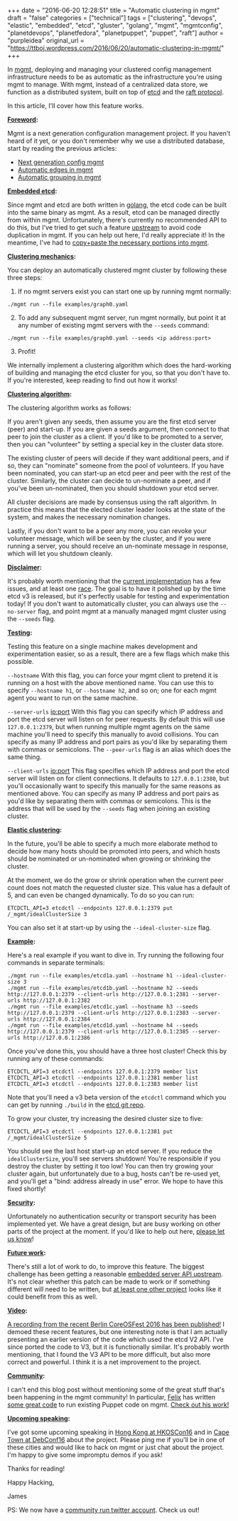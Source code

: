 +++
date = "2016-06-20 12:28:51"
title = "Automatic clustering in mgmt"
draft = "false"
categories = ["technical"]
tags = ["clustering", "devops", "elastic", "embedded", "etcd", "gluster", "golang", "mgmt", "mgmtconfig", "planetdevops", "planetfedora", "planetpuppet", "puppet", "raft"]
author = "purpleidea"
original_url = "https://ttboj.wordpress.com/2016/06/20/automatic-clustering-in-mgmt/"
+++

In <a href="https://github.com/purpleidea/mgmt/">mgmt</a>, deploying and managing your clustered config management infrastructure needs to be as automatic as the infrastructure you're using mgmt to manage. With mgmt, instead of a centralized data store, we function as a distributed system, built on top of <a href="https://github.com/coreos/etcd">etcd</a> and the <a href="https://en.wikipedia.org/wiki/Raft_(computer_science)">raft protocol</a>.

In this article, I'll cover how this feature works.

<strong><span style="text-decoration:underline;">Foreword</span>:</strong>

Mgmt is a next generation configuration management project. If you haven't heard of it yet, or you don't remember why we use a distributed database, start by reading the previous articles:

<ul>
    <li><a href="/blog/2016/01/18/next-generation-configuration-mgmt/">Next generation config mgmt</a></li>
    <li><a href="/blog/2016/03/14/automatic-edges-in-mgmt/">Automatic edges in mgmt</a></li>
    <li><a href="/blog/2016/03/30/automatic-grouping-in-mgmt/">Automatic grouping in mgmt</a></li>
</ul>

<strong><span style="text-decoration:underline;">Embedded etcd</span>:</strong>

Since mgmt and etcd are both written in <a href="https://en.wikipedia.org/wiki/Golang">golang</a>, the etcd code can be built into the same binary as mgmt. As a result, etcd can be managed directly from within mgmt. Unfortunately, there's currently no recommended API to do this, but I've tried to get such a feature <a href="https://github.com/coreos/etcd/pull/5584">upstream</a> to avoid code duplication in mgmt. If you can help out here, I'd really appreciate it! In the meantime, I've had to <a href="https://github.com/purpleidea/mgmt/commit/d26b503dcaa59707723212db8c2d86af0c1b0d30">copy+paste the necessary portions into mgmt</a>.

<strong><span style="text-decoration:underline;">Clustering mechanics</span>:</strong>

You can deploy an automatically clustered mgmt cluster by following these three steps:

1) If no mgmt servers exist you can start one up by running mgmt normally:

```
./mgmt run --file examples/graph0.yaml
```
2) To add any subsequent mgmt server, run mgmt normally, but point it at any number of existing mgmt servers with the <code>--seeds</code> command:

```
./mgmt run --file examples/graph0.yaml --seeds <ip address:port>
```
3) Profit!

We internally implement a clustering algorithm which does the hard-working of building and managing the etcd cluster for you, so that you don't have to. If you're interested, keep reading to find out how it works!

<strong><span style="text-decoration:underline;">Clustering algorithm</span>:</strong>

The clustering algorithm works as follows:

If you aren't given any seeds, then assume you are the first etcd server (peer) and start-up. If you are given a seeds argument, then connect to that peer to join the cluster as a client. If you'd like to be promoted to a server, then you can "volunteer" by setting a special key in the cluster data store.

The existing cluster of peers will decide if they want additional peers, and if so, they can "nominate" someone from the pool of volunteers. If you have been nominated, you can start-up an etcd peer and peer with the rest of the cluster. Similarly, the cluster can decide to un-nominate a peer, and if you've been un-nominated, then you should shutdown your etcd server.

All cluster decisions are made by consensus using the raft algorithm. In practice this means that the elected cluster leader looks at the state of the system, and makes the necessary nomination changes.

Lastly, if you don't want to be a peer any more, you can revoke your volunteer message, which will be seen by the cluster, and if you were running a server, you should receive an un-nominate message in response, which will let you shutdown cleanly.

<strong><span style="text-decoration:underline;">Disclaimer</span>:</strong>

It's probably worth mentioning that the <a href="https://github.com/purpleidea/mgmt/commit/5363839ac849bd257ec40eba026a7934aa756868">current implementation</a> has a few issues, and at least one <a href="https://en.wikipedia.org/wiki/Race_condition">race</a>. The goal is to have it polished up by the time etcd v3 is released, but it's perfectly usable for testing and experimentation today! If you don't want to automatically cluster, you can always use the <code>--no-server</code> flag, and point mgmt at a manually managed mgmt cluster using the <code>--seeds</code> flag.

<strong><span style="text-decoration:underline;">Testing</span>:</strong>

Testing this feature on a single machine makes development and experimentation easier, so as a result, there are a few flags which make this possible.

<code>--hostname</code> <hostname>
With this flag, you can force your mgmt client to pretend it is running on a host with the above mentioned name. You can use this to specify <code>--hostname h1</code>, or <code>--hostname h2</code>, and so on; one for each mgmt agent you want to run on the same machine.

<code>--server-urls</code> <ip:port>
With this flag you can specify which IP address and port the etcd server will listen on for peer requests. By default this will use <code>127.0.0.1:2379</code>, but when running multiple mgmt agents on the same machine you'll need to specify this manually to avoid collisions. You can specify as many IP address and port pairs as you'd like by separating them with commas or semicolons. The <code>--peer-urls</code> flag is an alias which does the same thing.

<code>--client-urls</code> <ip:port>
This flag specifies which IP address and port the etcd server will listen on for client connections. It defaults to <code>127.0.0.1:2380</code>, but you'll occasionally want to specify this manually for the same reasons as mentioned above. You can specify as many IP address and port pairs as you'd like by separating them with commas or semicolons. This is the address that will be used by the <code>--seeds</code> flag when joining an existing cluster.

<strong><span style="text-decoration:underline;">Elastic clustering</span>:</strong>

In the future, you'll be able to specify a much more elaborate method to decide how many hosts should be promoted into peers, and which hosts should be nominated or un-nominated when growing or shrinking the cluster.

At the moment, we do the grow or shrink operation when the current peer count does not match the requested cluster size. This value has a default of 5, and can even be changed dynamically. To do so you can run:

```
ETCDCTL_API=3 etcdctl --endpoints 127.0.0.1:2379 put /_mgmt/idealClusterSize 3
```
You can also set it at start-up by using the <code>--ideal-cluster-size</code> flag.

<strong><span style="text-decoration:underline;">Example</span>:</strong>

Here's a real example if you want to dive in. Try running the following four commands in separate terminals:

```
./mgmt run --file examples/etcd1a.yaml --hostname h1 --ideal-cluster-size 3
./mgmt run --file examples/etcd1b.yaml --hostname h2 --seeds http://127.0.0.1:2379 --client-urls http://127.0.0.1:2381 --server-urls http://127.0.0.1:2382
./mgmt run --file examples/etcd1c.yaml --hostname h3 --seeds http://127.0.0.1:2379 --client-urls http://127.0.0.1:2383 --server-urls http://127.0.0.1:2384
./mgmt run --file examples/etcd1d.yaml --hostname h4 --seeds http://127.0.0.1:2379 --client-urls http://127.0.0.1:2385 --server-urls http://127.0.0.1:2386
```
Once you've done this, you should have a three host cluster! Check this by running any of these commands:

```
ETCDCTL_API=3 etcdctl --endpoints 127.0.0.1:2379 member list
ETCDCTL_API=3 etcdctl --endpoints 127.0.0.1:2381 member list
ETCDCTL_API=3 etcdctl --endpoints 127.0.0.1:2383 member list
```
Note that you'll need a v3 beta version of the <code>etcdctl</code> command which you can get by running <code>./build</code> in the <a href="https://github.com/coreos/etcd">etcd git repo</a>.

To grow your cluster, try increasing the desired cluster size to five:

```
ETCDCTL_API=3 etcdctl --endpoints 127.0.0.1:2381 put /_mgmt/idealClusterSize 5
```
You should see the last host start-up an etcd server. If you reduce the <code>idealClusterSize</code>, you'll see servers shutdown! You're responsible if you destroy the cluster by setting it too low! You can then try growing your cluster again, but unfortunately due to a bug, hosts can't be re-used yet, and you'll get a "bind: address already in use" error. We hope to have this fixed shortly!

<strong><span style="text-decoration:underline;">Security</span>:</strong>

Unfortunately no authentication security or transport security has been implemented yet. We have a great design, but are busy working on other parts of the project at the moment. If you'd like to help out here, <a href="/contact/">please let us know</a>!

<strong><span style="text-decoration:underline;">Future work</span>:</strong>

There's still a lot of work to do, to improve this feature. The biggest challenge has been getting a reasonable <a href="https://github.com/coreos/etcd/pull/5584">embedded server API upstream</a>. It's not clear whether this patch can be made to work or if something different will need to be written, but <a href="https://github.com/openshift/origin/tree/master/pkg/cmd/server/etcd/etcdserver">at least one other project</a> looks like it could benefit from this as well.

<strong><span style="text-decoration:underline;">Video</span>:</strong>

<a href="https://www.youtube.com/watch?v=KVmDCUA42wc">A recording from the recent Berlin CoreOSFest 2016 has been published!</a> I demoed these recent features, but one interesting note is that I am actually presenting an earlier version of the code which used the etcd V2 API. I've since ported the code to V3, but it is functionally similar. It's probably worth mentioning, that I found the V3 API to be more difficult, but also more correct and powerful. I think it is a net improvement to the project.

<strong><span style="text-decoration:underline;">Community</span>:</strong>

I can't end this blog post without mentioning some of the great stuff that's been happening in the mgmt community! In particular, <a href="https://ffrank.github.io/">Felix</a> has written <a href="https://github.com/purpleidea/mgmt/commit/8f83ecee65e070da53fc884e5a7ddbf93b7af1f6">some great code</a> to run existing Puppet code on mgmt. <a href="https://ffrank.github.io/features/2016/06/19/puppet-powered-mgmt/">Check out his work!</a>

<strong><span style="text-decoration:underline;">Upcoming speaking</span>:</strong>

I've got some upcoming speaking in <a href="https://2016.opensource.hk/topics/next-generation-config-mgmt/">Hong Kong at HKOSCon16</a> and in <a href="https://debconf16.debconf.org/">Cape Town at DebConf16</a> about the project. Please ping me if you'll be in one of these cities and would like to hack on mgmt or just chat about the project. I'm happy to give some impromptu demos if you ask!

Thanks for reading!

Happy Hacking,

James

PS: We now have a <a href="https://twitter.com/mgmtconfig">community run twitter account</a>. Check us out!

